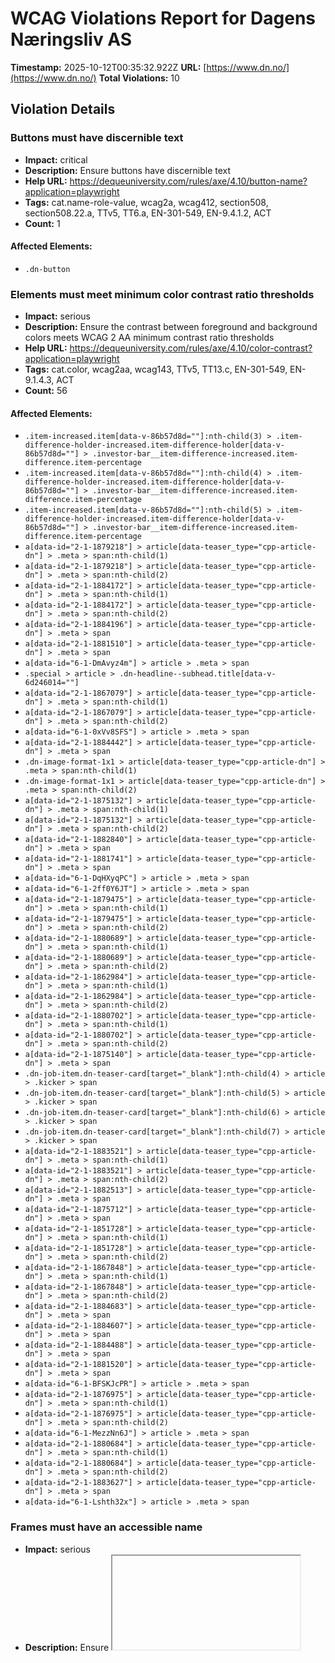 # WCAG Violations Report for Dagens Næringsliv AS

**Timestamp:** 2025-10-12T00:35:32.922Z
**URL:** [https://www.dn.no/](https://www.dn.no/)
**Total Violations:** 10

## Violation Details

### Buttons must have discernible text

- **Impact:** critical
- **Description:** Ensure buttons have discernible text
- **Help URL:** https://dequeuniversity.com/rules/axe/4.10/button-name?application=playwright
- **Tags:** cat.name-role-value, wcag2a, wcag412, section508, section508.22.a, TTv5, TT6.a, EN-301-549, EN-9.4.1.2, ACT
- **Count:** 1

#### Affected Elements:

- `.dn-button`

### Elements must meet minimum color contrast ratio thresholds

- **Impact:** serious
- **Description:** Ensure the contrast between foreground and background colors meets WCAG 2 AA minimum contrast ratio thresholds
- **Help URL:** https://dequeuniversity.com/rules/axe/4.10/color-contrast?application=playwright
- **Tags:** cat.color, wcag2aa, wcag143, TTv5, TT13.c, EN-301-549, EN-9.1.4.3, ACT
- **Count:** 56

#### Affected Elements:

- `.item-increased.item[data-v-86b57d8d=""]:nth-child(3) > .item-difference-holder-increased.item-difference-holder[data-v-86b57d8d=""] > .investor-bar__item-difference-increased.item-difference.item-percentage`
- `.item-increased.item[data-v-86b57d8d=""]:nth-child(4) > .item-difference-holder-increased.item-difference-holder[data-v-86b57d8d=""] > .investor-bar__item-difference-increased.item-difference.item-percentage`
- `.item-increased.item[data-v-86b57d8d=""]:nth-child(5) > .item-difference-holder-increased.item-difference-holder[data-v-86b57d8d=""] > .investor-bar__item-difference-increased.item-difference.item-percentage`
- `a[data-id="2-1-1879218"] > article[data-teaser_type="cpp-article-dn"] > .meta > span:nth-child(1)`
- `a[data-id="2-1-1879218"] > article[data-teaser_type="cpp-article-dn"] > .meta > span:nth-child(2)`
- `a[data-id="2-1-1884172"] > article[data-teaser_type="cpp-article-dn"] > .meta > span:nth-child(1)`
- `a[data-id="2-1-1884172"] > article[data-teaser_type="cpp-article-dn"] > .meta > span:nth-child(2)`
- `a[data-id="2-1-1884196"] > article[data-teaser_type="cpp-article-dn"] > .meta > span`
- `a[data-id="2-1-1881510"] > article[data-teaser_type="cpp-article-dn"] > .meta > span`
- `a[data-id="6-1-DmAvyz4m"] > article > .meta > span`
- `.special > article > .dn-headline--subhead.title[data-v-6d246014=""]`
- `a[data-id="2-1-1867079"] > article[data-teaser_type="cpp-article-dn"] > .meta > span:nth-child(1)`
- `a[data-id="2-1-1867079"] > article[data-teaser_type="cpp-article-dn"] > .meta > span:nth-child(2)`
- `a[data-id="6-1-0xVv8SFS"] > article > .meta > span`
- `a[data-id="2-1-1884442"] > article[data-teaser_type="cpp-article-dn"] > .meta > span`
- `.dn-image-format-1x1 > article[data-teaser_type="cpp-article-dn"] > .meta > span:nth-child(1)`
- `.dn-image-format-1x1 > article[data-teaser_type="cpp-article-dn"] > .meta > span:nth-child(2)`
- `a[data-id="2-1-1875132"] > article[data-teaser_type="cpp-article-dn"] > .meta > span:nth-child(1)`
- `a[data-id="2-1-1875132"] > article[data-teaser_type="cpp-article-dn"] > .meta > span:nth-child(2)`
- `a[data-id="2-1-1882840"] > article[data-teaser_type="cpp-article-dn"] > .meta > span`
- `a[data-id="2-1-1881741"] > article[data-teaser_type="cpp-article-dn"] > .meta > span`
- `a[data-id="6-1-DqHXyqPC"] > article > .meta > span`
- `a[data-id="6-1-2ff0Y6JT"] > article > .meta > span`
- `a[data-id="2-1-1879475"] > article[data-teaser_type="cpp-article-dn"] > .meta > span:nth-child(1)`
- `a[data-id="2-1-1879475"] > article[data-teaser_type="cpp-article-dn"] > .meta > span:nth-child(2)`
- `a[data-id="2-1-1880689"] > article[data-teaser_type="cpp-article-dn"] > .meta > span:nth-child(1)`
- `a[data-id="2-1-1880689"] > article[data-teaser_type="cpp-article-dn"] > .meta > span:nth-child(2)`
- `a[data-id="2-1-1862984"] > article[data-teaser_type="cpp-article-dn"] > .meta > span:nth-child(1)`
- `a[data-id="2-1-1862984"] > article[data-teaser_type="cpp-article-dn"] > .meta > span:nth-child(2)`
- `a[data-id="2-1-1880702"] > article[data-teaser_type="cpp-article-dn"] > .meta > span:nth-child(1)`
- `a[data-id="2-1-1880702"] > article[data-teaser_type="cpp-article-dn"] > .meta > span:nth-child(2)`
- `a[data-id="2-1-1875140"] > article[data-teaser_type="cpp-article-dn"] > .meta > span`
- `.dn-job-item.dn-teaser-card[target="_blank"]:nth-child(4) > article > .kicker > span`
- `.dn-job-item.dn-teaser-card[target="_blank"]:nth-child(5) > article > .kicker > span`
- `.dn-job-item.dn-teaser-card[target="_blank"]:nth-child(6) > article > .kicker > span`
- `.dn-job-item.dn-teaser-card[target="_blank"]:nth-child(7) > article > .kicker > span`
- `a[data-id="2-1-1883521"] > article[data-teaser_type="cpp-article-dn"] > .meta > span:nth-child(1)`
- `a[data-id="2-1-1883521"] > article[data-teaser_type="cpp-article-dn"] > .meta > span:nth-child(2)`
- `a[data-id="2-1-1882513"] > article[data-teaser_type="cpp-article-dn"] > .meta > span`
- `a[data-id="2-1-1875712"] > article[data-teaser_type="cpp-article-dn"] > .meta > span`
- `a[data-id="2-1-1851728"] > article[data-teaser_type="cpp-article-dn"] > .meta > span:nth-child(1)`
- `a[data-id="2-1-1851728"] > article[data-teaser_type="cpp-article-dn"] > .meta > span:nth-child(2)`
- `a[data-id="2-1-1867848"] > article[data-teaser_type="cpp-article-dn"] > .meta > span:nth-child(1)`
- `a[data-id="2-1-1867848"] > article[data-teaser_type="cpp-article-dn"] > .meta > span:nth-child(2)`
- `a[data-id="2-1-1884683"] > article[data-teaser_type="cpp-article-dn"] > .meta > span`
- `a[data-id="2-1-1884607"] > article[data-teaser_type="cpp-article-dn"] > .meta > span`
- `a[data-id="2-1-1884488"] > article[data-teaser_type="cpp-article-dn"] > .meta > span`
- `a[data-id="2-1-1881520"] > article[data-teaser_type="cpp-article-dn"] > .meta > span`
- `a[data-id="6-1-BFSKJcPR"] > article > .meta > span`
- `a[data-id="2-1-1876975"] > article[data-teaser_type="cpp-article-dn"] > .meta > span:nth-child(1)`
- `a[data-id="2-1-1876975"] > article[data-teaser_type="cpp-article-dn"] > .meta > span:nth-child(2)`
- `a[data-id="6-1-MezzNn6J"] > article > .meta > span`
- `a[data-id="2-1-1880684"] > article[data-teaser_type="cpp-article-dn"] > .meta > span:nth-child(1)`
- `a[data-id="2-1-1880684"] > article[data-teaser_type="cpp-article-dn"] > .meta > span:nth-child(2)`
- `a[data-id="2-1-1883627"] > article[data-teaser_type="cpp-article-dn"] > .meta > span`
- `a[data-id="6-1-Lshth32x"] > article > .meta > span`

### Frames must have an accessible name

- **Impact:** serious
- **Description:** Ensure <iframe> and <frame> elements have an accessible name
- **Help URL:** https://dequeuniversity.com/rules/axe/4.10/frame-title?application=playwright
- **Tags:** cat.text-alternatives, wcag2a, wcag412, section508, section508.22.i, TTv5, TT12.d, EN-301-549, EN-9.4.1.2
- **Count:** 1

#### Affected Elements:

- `iframe[seamless=""]`

### Images must have alternative text

- **Impact:** critical
- **Description:** Ensure <img> elements have alternative text or a role of none or presentation
- **Help URL:** https://dequeuniversity.com/rules/axe/4.10/image-alt?application=playwright
- **Tags:** cat.text-alternatives, wcag2a, wcag111, section508, section508.22.a, TTv5, TT7.a, TT7.b, EN-301-549, EN-9.1.1.1, ACT
- **Count:** 4

#### Affected Elements:

- `iframe[seamless=""], a[data-id="izOMlTBb"] > figure > img`
- `iframe[seamless=""], a[data-id="1UGDSGGz"] > figure > img`
- `iframe[seamless=""], a[data-id="mzuedmxb"] > figure > img`
- `iframe[seamless=""], a[data-id="q1rbDibx"] > figure > img`

### Alternative text of images should not be repeated as text

- **Impact:** minor
- **Description:** Ensure image alternative is not repeated as text
- **Help URL:** https://dequeuniversity.com/rules/axe/4.10/image-redundant-alt?application=playwright
- **Tags:** cat.text-alternatives, best-practice
- **Count:** 1

#### Affected Elements:

- `a[data-id="2-1-1884714"] > article[data-teaser_type="cpp-article-dn"] > .dn-card_assets > .default[type="picture"][data-load="lazy"] > .ratio-16x9 > img[fetchpriority="low"][loading="lazy"][decoding="async"]`

### Contentinfo landmark should not be contained in another landmark

- **Impact:** moderate
- **Description:** Ensure the contentinfo landmark is at top level
- **Help URL:** https://dequeuniversity.com/rules/axe/4.10/landmark-contentinfo-is-top-level?application=playwright
- **Tags:** cat.semantics, best-practice
- **Count:** 1

#### Affected Elements:

- `.dn-footer-copyright`

### Document should not have more than one contentinfo landmark

- **Impact:** moderate
- **Description:** Ensure the document has at most one contentinfo landmark
- **Help URL:** https://dequeuniversity.com/rules/axe/4.10/landmark-no-duplicate-contentinfo?application=playwright
- **Tags:** cat.semantics, best-practice
- **Count:** 1

#### Affected Elements:

- `.dn-footer`

### Landmarks should have a unique role or role/label/title (i.e. accessible name) combination

- **Impact:** moderate
- **Description:** Ensure landmarks are unique
- **Help URL:** https://dequeuniversity.com/rules/axe/4.10/landmark-unique?application=playwright
- **Tags:** cat.semantics, best-practice
- **Count:** 1

#### Affected Elements:

- `.dn-footer`

### Links must have discernible text

- **Impact:** serious
- **Description:** Ensure links have discernible text
- **Help URL:** https://dequeuniversity.com/rules/axe/4.10/link-name?application=playwright
- **Tags:** cat.name-role-value, wcag2a, wcag244, wcag412, section508, section508.22.a, TTv5, TT6.a, EN-301-549, EN-9.2.4.4, EN-9.4.1.2, ACT
- **Count:** 3

#### Affected Elements:

- `.router-link-active`
- `.button[data-v-86b57d8d=""]:nth-child(3) > a[href$="investor"][data-v-86b57d8d=""]`
- `.dn-link[href$="dngroup.com/"][rel="noopener"]`

### All page content should be contained by landmarks

- **Impact:** moderate
- **Description:** Ensure all page content is contained by landmarks
- **Help URL:** https://dequeuniversity.com/rules/axe/4.10/region?application=playwright
- **Tags:** cat.keyboard, best-practice
- **Count:** 84

#### Affected Elements:

- `a[href$="investor"][data-v-86b57d8d=""] > span[data-v-86b57d8d=""]`
- `.item-decreased.item[data-v-86b57d8d=""]:nth-child(1) > .item-holder[data-v-86b57d8d=""]`
- `.item-decreased.item[data-v-86b57d8d=""]:nth-child(1) > .item-difference-holder-decreased.item-difference-holder[data-v-86b57d8d=""] > .item-difference-decreased.item-difference.item-percentage`
- `.item-decreased.item[data-v-86b57d8d=""]:nth-child(2) > .item-holder[data-v-86b57d8d=""]`
- `.item-decreased.item[data-v-86b57d8d=""]:nth-child(2) > .item-difference-holder-decreased.item-difference-holder[data-v-86b57d8d=""] > .item-difference-decreased.item-difference.item-percentage`
- `.item-increased.item[data-v-86b57d8d=""]:nth-child(3) > .item-holder[data-v-86b57d8d=""]`
- `.item-increased.item[data-v-86b57d8d=""]:nth-child(3) > .item-difference-holder-increased.item-difference-holder[data-v-86b57d8d=""] > .investor-bar__item-difference-increased.item-difference.item-percentage`
- `.item-increased.item[data-v-86b57d8d=""]:nth-child(4) > .item-holder[data-v-86b57d8d=""]`
- `.item-increased.item[data-v-86b57d8d=""]:nth-child(4) > .item-difference-holder-increased.item-difference-holder[data-v-86b57d8d=""] > .investor-bar__item-difference-increased.item-difference.item-percentage`
- `.item-increased.item[data-v-86b57d8d=""]:nth-child(5) > .item-holder[data-v-86b57d8d=""]`
- `.item-increased.item[data-v-86b57d8d=""]:nth-child(5) > .item-difference-holder-increased.item-difference-holder[data-v-86b57d8d=""] > .investor-bar__item-difference-increased.item-difference.item-percentage`
- `.dn-edition-collection-top > .layout-b.dn-grid-layout[data-list=""]:nth-child(2)`
- `.dn-group:nth-child(3)`
- `a[data-id="6-1-DmAvyz4m"] > article > .dn-card_assets > .default[data-load="eager"][type="picture"]`
- `a[data-id="6-1-DmAvyz4m"] > article > .dn-headline--subhead.title[data-v-6d246014=""]`
- `a[data-id="6-1-DmAvyz4m"] > article > .meta`
- `a[data-id="6-1-DmAvyz4m"] > article > .badge > span`
- `a[data-id="2-1-nlc_169454"]`
- `a[data-id="2-1-nlc_169446"]`
- `.dn-group:nth-child(5) > .layout-b.dn-grid-layout[data-list=""]`
- `.special > article > .dn-headline--subhead.title[data-v-6d246014=""]`
- `a[data-id="2-1-1852878"]`
- `a[data-id="2-1-1882801"] > article[data-teaser_type="cpp-article-dn"] > .dn-card_assets`
- `a[data-id="2-1-1882801"] > article[data-teaser_type="cpp-article-dn"] > .kicker > span:nth-child(2)`
- `a[data-id="2-1-1882801"] > article[data-teaser_type="cpp-article-dn"] > .dn-headline--subhead.title[data-v-6d246014=""]`
- `a[data-id="2-1-1882801"] > article[data-teaser_type="cpp-article-dn"] > .meta`
- `a[data-id="2-1-1867079"]`
- `a[data-id="6-1-0xVv8SFS"] > article > .dn-card_assets > .default[type="picture"][data-load="lazy"]`
- `a[data-id="6-1-0xVv8SFS"] > article > .dn-headline--subhead.title[data-v-6d246014=""]`
- `a[data-id="6-1-0xVv8SFS"] > article > .meta`
- `a[data-id="6-1-0xVv8SFS"] > article > .badge > span`
- `.layout-bba.dn-grid-layout[data-list=""]:nth-child(10)`
- `div[grouptype="Audience Engagement 1"]`
- `a[data-id="6-1-DqHXyqPC"] > article > .dn-card_assets > .default[type="picture"][data-load="lazy"]`
- `a[data-id="6-1-DqHXyqPC"] > article > .dn-headline--subhead.title[data-v-6d246014=""]`
- `a[data-id="6-1-DqHXyqPC"] > article > .meta`
- `a[data-id="6-1-DqHXyqPC"] > article > .badge > span`
- `a[data-id="6-1-2ff0Y6JT"] > article > .dn-card_assets > .default[type="picture"][data-load="lazy"]`
- `a[data-id="6-1-2ff0Y6JT"] > article > .dn-headline--subhead.title[data-v-6d246014=""]`
- `a[data-id="6-1-2ff0Y6JT"] > article > .meta`
- `a[data-id="6-1-2ff0Y6JT"] > article > .badge > span`
- `.layout-bab.dn-grid-layout[data-list=""]:nth-child(14)`
- `.layout-bab.dn-grid-layout[data-list=""]:nth-child(16)`
- `.layout-b.dn-grid-layout[data-list=""]:nth-child(18)`
- `a[href$="dnjobb.no/"] > span`
- `.dn-job-button`
- `.dn-job-carousel`
- `div[grouptype="Audience Engagement 2"] > .layout-abb.dn-grid-layout[data-list=""]`
- `.dn-image-format-3x2 > article[data-teaser_type="cpp-article-dn"] > .dn-card_assets`
- `.dn-image-format-3x2 > article[data-teaser_type="cpp-article-dn"] > .kicker > span:nth-child(2)`
- `.dn-image-format-3x2 > article[data-teaser_type="cpp-article-dn"] > .dn-headline--subhead.title[data-v-6d246014=""]`
- `.dn-image-format-3x2 > article[data-teaser_type="cpp-article-dn"] > .meta`
- `.dn-edition-collection-top > .layout-bbb.dn-grid-layout[data-list=""]`
- `.layout-bba.dn-grid-layout[data-list=""]:nth-child(24)`
- `a[data-id="2-1-1882177"]`
- `a[data-id="2-1-1882817"] > article[data-teaser_type="cpp-article-dn"] > .dn-card_assets`
- `a[data-id="2-1-1882817"] > article[data-teaser_type="cpp-article-dn"] > .kicker > span:nth-child(2)`
- `a[data-id="2-1-1882817"] > article[data-teaser_type="cpp-article-dn"] > .dn-headline--subhead.title[data-v-6d246014=""]`
- `a[data-id="2-1-1882817"] > article[data-teaser_type="cpp-article-dn"] > .meta`
- `a[data-id="2-1-1881520"]`
- `a[data-id="6-1-BFSKJcPR"] > article > .dn-card_assets > .default[type="picture"][data-load="lazy"]`
- `a[data-id="6-1-BFSKJcPR"] > article > .kicker`
- `a[data-id="6-1-BFSKJcPR"] > article > .dn-headline--subhead.title[data-v-6d246014=""]`
- `a[data-id="6-1-BFSKJcPR"] > article > .meta`
- `a[data-id="6-1-BFSKJcPR"] > article > .badge > span`
- `a[data-id="2-1-1876975"]`
- `a[data-id="6-1-MezzNn6J"] > article > .dn-card_assets > .default[type="picture"][data-load="lazy"]`
- `a[data-id="6-1-MezzNn6J"] > article > .dn-headline--subhead.title[data-v-6d246014=""]`
- `a[data-id="6-1-MezzNn6J"] > article > .meta`
- `a[data-id="6-1-MezzNn6J"] > article > .badge > span`
- `a[data-id="2-1-1880684"]`
- `a[data-id="2-1-1884444"] > article[data-teaser_type="cpp-article-dn"] > .dn-card_assets`
- `a[data-id="2-1-1884444"] > article[data-teaser_type="cpp-article-dn"] > .kicker > span:nth-child(2)`
- `a[data-id="2-1-1884444"] > article[data-teaser_type="cpp-article-dn"] > .dn-headline--subhead.title[data-v-6d246014=""]`
- `a[data-id="2-1-1884444"] > article[data-teaser_type="cpp-article-dn"] > .meta`
- `a[data-id="2-1-1883627"]`
- `a[data-id="6-1-FjKMYULk"] > article > .dn-card_assets > .default[type="picture"][data-load="lazy"]`
- `a[data-id="6-1-FjKMYULk"] > article > .dn-headline--subhead.title[data-v-6d246014=""]`
- `a[data-id="6-1-FjKMYULk"] > article > .meta`
- `a[data-id="6-1-FjKMYULk"] > article > .badge > span`
- `a[data-id="6-1-Lshth32x"] > article > .dn-card_assets > .default[type="picture"][data-load="lazy"]`
- `a[data-id="6-1-Lshth32x"] > article > .dn-headline--subhead.title[data-v-6d246014=""]`
- `a[data-id="6-1-Lshth32x"] > article > .meta`
- `a[data-id="6-1-Lshth32x"] > article > .badge > span`
